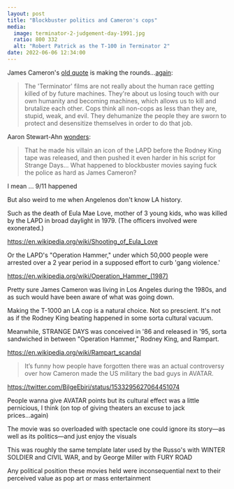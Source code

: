```yaml
---
layout: post
title: "Blockbuster politics and Cameron's cops"
media: 
  image: terminator-2-judgement-day-1991.jpg
  ratio: 800 332
  alt: "Robert Patrick as the T-100 in Terminator 2"
date: 2022-06-06 12:34:00
---
```


James Cameron's [old quote](https://www.snopes.com/fact-check/terminator-2-commentary-policing/) is making the rounds...[again](https://twitter.com/ashdabbath/status/1532839808896094208):

> The 'Terminator' films are not really about the human race getting killed of by future machines. They're about us losing touch with our own humanity and becoming machines, which allows us to kill and brutalize each other. Cops think all non-cops as less than they are, stupid, weak, and evil. They dehumanize the people they are sworn to protect and desensitize themselves in order to do that job.

Aaron Stewart-Ahn [wonders](https://twitter.com/somebadideas/status/1532899847048683520): 

> That he made his villain an icon of the LAPD before the Rodney King tape was released, and then pushed it even harder in his script for Strange Days… What happened to blockbuster movies saying fuck the police as hard as James Cameron?


I mean ... 9/11 happened

But also weird to me when Angelenos don't know LA history.

Such as the death of Eula Mae Love, mother of 3 young kids, who was killed by the LAPD in broad daylight in 1979. (The officers involved were exonerated.)

https://en.wikipedia.org/wiki/Shooting_of_Eula_Love

Or the LAPD's "Operation Hammer," under which 50,000 people were arrested over a 2 year period in a supposed effort to curb 'gang violence.'

https://en.wikipedia.org/wiki/Operation_Hammer_(1987)

Pretty sure James Cameron was living in Los Angeles during the 1980s, and as such would have been aware of what was going down. 

Making the T-1000 an LA cop is a natural choice. Not so prescient. It's not as if the Rodney King beating happened in some sorta cultural vacuum.

Meanwhile, STRANGE DAYS was conceived in '86 and released in '95, sorta sandwiched in between "Operation Hammer," Rodney King, and Rampart.

https://en.wikipedia.org/wiki/Rampart_scandal

> It’s funny how people have forgotten there was an actual controversy over how Cameron made the US military the bad guys in AVATAR.

https://twitter.com/BilgeEbiri/status/1533295627064451074

People wanna give AVATAR points but its cultural effect was a little pernicious, I think (on top of giving theaters an excuse to jack prices...again)

The movie was so overloaded with spectacle one could ignore its story—as well as its politics—and just enjoy the visuals

This was roughly the same template later used by the Russo's with WINTER SOLDIER and CIVIL WAR, and by George Miller with FURY ROAD

Any political position these movies held were inconsequential next to their perceived value as pop art or mass entertainment
